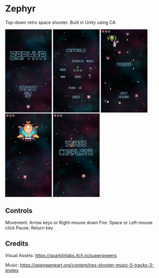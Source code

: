 # Zephyr

Top-down retro space shooter. Built in Unity using C#.

<img src="https://raw.githubusercontent.com/AlexanderFengFeng/Zephyr/master/Media/zephyr1.png" width="150"> <img src="https://raw.githubusercontent.com/AlexanderFengFeng/Zephyr/master/Media/zephyr2.png" width="150"> <img src="https://raw.githubusercontent.com/AlexanderFengFeng/Zephyr/master/Media/zephyr3.png" width="150"> <img src="https://raw.githubusercontent.com/AlexanderFengFeng/Zephyr/master/Media/zephyr4.png" width="150"> <img src="https://raw.githubusercontent.com/AlexanderFengFeng/Zephyr/master/Media/zephyr5.png" width="150">

## Controls
 

Movement: Arrow keys or Right-mouse down
Fire: Space or Left-mouse click
Pause: Return key

## Credits

Visual Assets: https://sparklinlabs.itch.io/superpowers

Music: https://opengameart.org/content/nes-shooter-music-5-tracks-3-jingles
